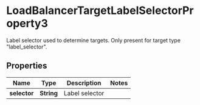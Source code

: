 

# LoadBalancerTargetLabelSelectorProperty3

Label selector used to determine targets. Only present for target type \"label_selector\".

## Properties

| Name | Type | Description | Notes |
|------------ | ------------- | ------------- | -------------|
|**selector** | **String** | Label selector |  |



